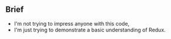 ## Brief

- I'm not trying to impress anyone with this code,
- I'm just trying to demonstrate a basic understanding of Redux.